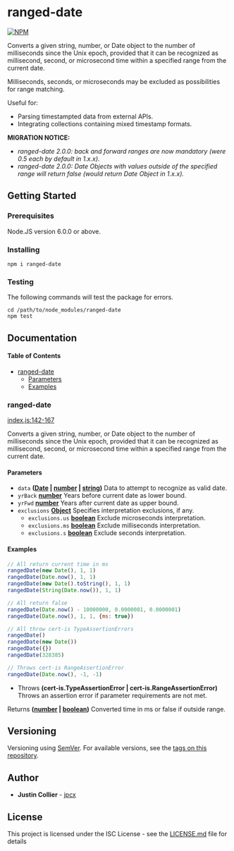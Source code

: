 # ranged-date

[![NPM](https://nodei.co/npm/ranged-date.png)](https://nodei.co/npm/ranged-date/)

Converts a given string, number, or Date object to the number of milliseconds since the Unix epoch, provided that it can be recognized as millisecond, second, or microsecond time within a specified range from the current date.

Milliseconds, seconds, or microseconds may be excluded as possibilities for range matching.

Useful for:

-   Parsing timestampted data from external APIs.
-   Integrating collections containing mixed timestamp formats.

**MIGRATION NOTICE:**

-   _ranged-date 2.0.0: back and forward ranges are now mandatory (were 0.5 each by default in 1.x.x)._
-   _ranged-date 2.0.0: Date Objects with values outside of the specified range will return false (would return Date Object in 1.x.x)._

## Getting Started

### Prerequisites

Node.JS version 6.0.0 or above.

### Installing

    npm i ranged-date

### Testing

The following commands will test the package for errors.

    cd /path/to/node_modules/ranged-date
    npm test

## Documentation

<!-- Generated by documentation.js. Update this documentation by updating the source code. -->

#### Table of Contents

-   [ranged-date](#ranged-date)
    -   [Parameters](#parameters)
    -   [Examples](#examples)

### ranged-date

[index.js:142-167](https://github.com/jpcx/ranged-date/blob/2bd579e711d27cec6f28eeb5c5ec3982a4be66eb/index.js#L142-L167 "Source code on GitHub")

Converts a given string, number, or Date object to the number of milliseconds since the Unix epoch, provided that it can be recognized as millisecond, second, or microsecond time within a specified range from the current date.

#### Parameters

-   `data` **([Date](https://developer.mozilla.org/docs/Web/JavaScript/Reference/Global_Objects/Date) \| [number](https://developer.mozilla.org/docs/Web/JavaScript/Reference/Global_Objects/Number) \| [string](https://developer.mozilla.org/docs/Web/JavaScript/Reference/Global_Objects/String))** Data to attempt to recognize as valid date.
-   `yrBack` **[number](https://developer.mozilla.org/docs/Web/JavaScript/Reference/Global_Objects/Number)** Years before current date as lower bound.
-   `yrFwd` **[number](https://developer.mozilla.org/docs/Web/JavaScript/Reference/Global_Objects/Number)** Years after current date as upper bound.
-   `exclusions` **[Object](https://developer.mozilla.org/docs/Web/JavaScript/Reference/Global_Objects/Object)** Specifies interpretation exclusions, if any.
    -   `exclusions.us` **[boolean](https://developer.mozilla.org/docs/Web/JavaScript/Reference/Global_Objects/Boolean)** Exclude microseconds interpretation.
    -   `exclusions.ms` **[boolean](https://developer.mozilla.org/docs/Web/JavaScript/Reference/Global_Objects/Boolean)** Exclude milliseconds interpretation.
    -   `exclusions.s` **[boolean](https://developer.mozilla.org/docs/Web/JavaScript/Reference/Global_Objects/Boolean)** Exclude seconds interpretation.

#### Examples

```javascript
// All return current time in ms
rangedDate(new Date(), 1, 1)
rangedDate(Date.now(), 1, 1)
rangedDate(new Date().toString(), 1, 1)
rangedDate(String(Date.now()), 1, 1)

// All return false
rangedDate(Date.now() - 10000000, 0.0000001, 0.0000001)
rangedDate(Date.now(), 1, 1, {ms: true})

// All throw cert-is TypeAssertionErrors
rangedDate()
rangedDate(new Date())
rangedDate({})
rangedDate(328385)

// Throws cert-is RangeAssertionError
rangedDate(Date.now(), -1, -1)
```

-   Throws **(cert-is.TypeAssertionError | cert-is.RangeAssertionError)** Throws an assertion error if parameter requirements are not met.

Returns **([number](https://developer.mozilla.org/docs/Web/JavaScript/Reference/Global_Objects/Number) \| [boolean](https://developer.mozilla.org/docs/Web/JavaScript/Reference/Global_Objects/Boolean))** Converted time in ms or false if outside range.

## Versioning

Versioning using [SemVer](http://semver.org/). For available versions, see the [tags on this repository](https://github.com/jpcx/ranged-date/tags).

## Author

-   **Justin Collier** - [jpcx](https://github.com/jpcx)

## License

This project is licensed under the ISC License - see the [LICENSE.md](https://github.com/jpcx/ranged-date/blob/master/LICENSE.md) file for details
